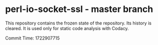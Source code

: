 # perl-io-socket-ssl - master branch

This repository contains the frozen state of the repository.
Its history is cleared. It is used only for static code
analysis with Codacy.

Commit Time: 1722907715